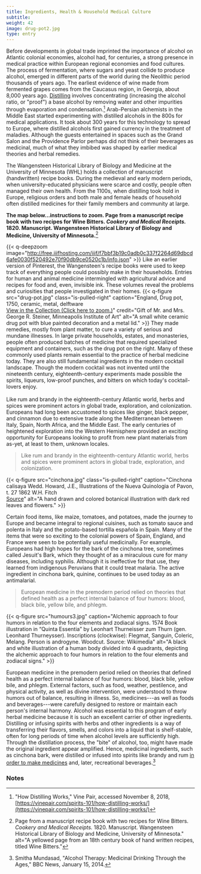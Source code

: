 ```yaml
---
title: Ingredients, Health & Household Medical Culture
subtitle:
weight: 42
image: drug-pot2.jpg
type: entry
---
```

Before developments in global trade imprinted the importance of alcohol on Atlantic colonial economies, alcohol had, for centuries, a strong presence in medical practice within European regional economies and food cultures. The process of fermentation, where sugars and yeast collide to produce alcohol, emerged in different parts of the world during the Neolithic period thousands of years ago. The earliest evidence of wine made from fermented grapes comes from the Caucasus region, in Georgia, about 8,000 years ago. [Distilling](https://vinepair.com/spirits-101/how-distilling-works/) involves concentrating (increasing the alcohol ratio, or "proof") a base alcohol by removing water and other impurities through evaporation and condensation.[^1] Arab-Persian alchemists in the Middle East started experimenting with distilled alcohols in the 800s for medical applications. It took about 300 years for this technology to spread to Europe, where distilled alcohols first gained currency in the treatment of maladies. Although the guests entertained in spaces such as the Grand Salon and the Providence Parlor perhaps did not think of their beverages as medicinal, much of what they imbibed was shaped by earlier medical theories and herbal remedies.
<br>

The Wangensteen Historical Library of Biology and Medicine at the University of Minnesota (WHL) holds a collection of manuscript (handwritten) recipe books. During the medieval and early modern periods, when university-educated physicians were scarce and costly, people often managed their own health. From the 1100s, when distilling took hold in Europe, religious orders and both male and female heads of household often distilled medicines for their family members and community at large.

**The map below...instructions to zoom. Page from a manuscript recipe book with two recipes for Wine Bitters. *Cookery and Medical Receipts.* 1820. Manuscript. Wangensteen Historical Library of Biology and Medicine, University of Minnesota.**[^2] 

{{< q-deepzoom image="http://free.iiifhosting.com/iiif/f7bbf3b19c0adb0c337f2264d69dbcd6afe0030f520492e70f90db9ce0520c1b/info.json" >}}
Like an earlier version of Pinterest, the Wangensteen's recipe books were used to keep track of everything people could possibly make in their households. Entries for human and animal medicine intermingled with agricultural advice and recipes for food and, even, invisible ink. These volumes reveal the problems and curiosities that people investigated in their homes.  {{< q-figure src="drug-pot.jpg" class="is-pulled-right" caption="England, Drug pot, 1750, ceramic, metal, delftware<br>[View in the Collection (Click here to zoom.)](https://collections.artsmia.org/art/8962/drug-pot-england)" credit="Gift of Mr. and Mrs. George R. Steiner, Minneapolis Institute of Art" alt="A small white ceramic drug pot with blue painted decoration and a metal lid."  >}} They made remedies, mostly from plant matter, to cure a variety of serious and mundane illnesses. In large private households, estates, and monasteries, people often produced batches of medicine that required specialized equipment and containers, such as the drug pot on the right. Many of these commonly used plants remain essential to the practice of herbal medicine today. They are also still fundamental ingredients in the modern cocktail landscape. Though the modern cocktail was not invented until the nineteenth century, eighteenth-century experiments made possible the spirits, liqueurs, low-proof punches, and bitters on which today's cocktail-lovers enjoy.
<br>
<br>
Like rum and brandy in the eighteenth-century Atlantic world, herbs and spices were prominent actors in global trade, exploration, and colonization. Europeans had long been accustomed to spices like ginger, black pepper, and cinnamon due to extensive trade along the Mediterranean between Italy, Spain, North Africa, and the Middle East. The early centuries of heightened exploration into the Western Hemisphere provided an exciting opportunity for Europeans looking to profit from new plant materials from as-yet, at least to them, unknown locales.

>Like rum and brandy in the eighteenth-century Atlantic world, herbs and spices were prominent actors in global trade, exploration, and colonization.

 {{< q-figure src="cinchona.jpg" class="is-pulled-right" caption="Cinchona calisaya Wedd. Howard, J.E., Illustrations of the Nueva Quinologia of Pavon, t. 27 1862 W.H. Fitch<br> [Source](http://botanicalillustrations.org/illustration.php?id_illustration=264194&SID=0&mobile=0&code_category_taxon=1&size=0)" alt="A hand drawn and colored botanical illustration with dark red leaves and flowers."  >}}

Certain food items, like maize, tomatoes, and potatoes, made the journey to Europe and became integral to regional cuisines, such as tomato sauce and polenta in Italy and the potato-based tortilla española in Spain. Many of the items that were so exciting to the colonial powers of Spain, England, and France were seen to be potentially useful medicinally. For example, Europeans had high hopes for the bark of the cinchona tree, sometimes called Jesuit's Bark, which they thought of as a miraculous cure for many diseases, including syphilis. Although it is ineffective for that use, they learned from indigenous Peruvians that it could treat malaria. The active ingredient in cinchona bark, quinine, continues to be used today as an antimalarial.

>European medicine in the premodern period relied on theories that defined health as a perfect internal balance of four humors: blood, black bile, yellow bile, and phlegm.

{{< q-figure src="humours3.jpg"  caption="Alchemic approach to four humors in relation to the four elements and zodiacal signs. 1574 Book illustration in “Quinta Essentia” by Leonhart Thurneisser zum Thurn (gen. Leonhard Thurneysser).  Inscriptions (clockwise): Flegmat, Sanguin, Coleric, Melang. Person is androgyne. Woodcut. Source: Wikimedia" alt="A black and white illustration of a human body divided into 4 quadrants, depicting the alchemic approach to four humors in relation to the four elements and zodiacal signs."  >}}

European medicine in the premodern period relied on theories that defined health as a perfect internal balance of four humors: blood, black bile, yellow bile, and phlegm. External factors, such as food, weather, pestilence, and physical activity, as well as divine intervention, were understood to throw humors out of balance, resulting in illness. So, medicines---as well as foods and beverages---were carefully designed to restore or maintain each person's internal harmony. Alcohol was essential to this program of early herbal medicine because it is such an excellent carrier of other ingredients. Distilling or infusing spirits with herbs and other ingredients is a way of transferring their flavors, smells, and colors into a liquid that is shelf-stable, often for long periods of time when alcohol levels are sufficiently high. Through the distillation process, the "bite" of alcohol, too, might have made the original ingredient appear amplified. Hence, medicinal ingredients, such as cinchona bark, were distilled or infused into spirits like brandy and rum [in order to make medicines](https://www.bbc.com/news/health-25712005) and, later, recreational beverages.[^3]

### Notes ###

[^1]: "How Distilling Works," Vine Pair, accessed November 8, 2018, [https://vinepair.com/spirits-101/how-distilling-works/](https://vinepair.com/spirits-101/how-distilling-works/)

[^2]: Page from a manuscript recipe book with two recipes for Wine Bitters. *Cookery and Medical Receipts.* 1820. Manuscript. Wangensteen Historical Library of Biology and Medicine, University of Minnesota." alt="A yellowed page from an 18th century book of hand written recipes, titled Wine Bitters."

[^3]: Smitha Mundasad, "Alcohol Therapy: Medicinal Drinking Through the Ages," BBC News, January 15, 2014.
